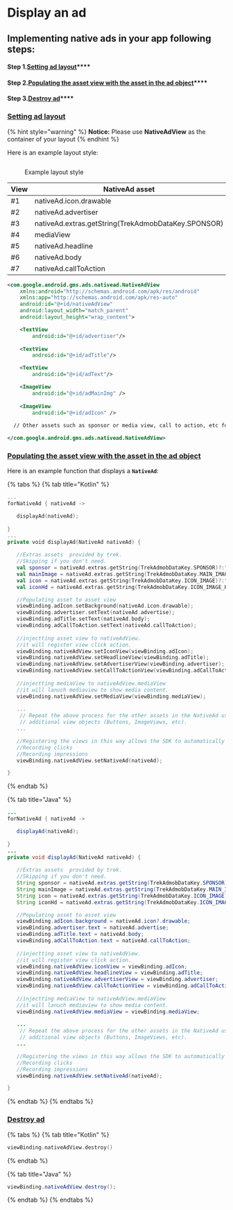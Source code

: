# Display an ad

## Implementing native ads in your app following steps:

#### **Step 1.**[**Setting ad layout**](display-an-ad.md#setting-ad-layout)****

#### **Step 2.**[**Populating the asset view with the asset in the ad object**](display-an-ad.md#populating-the-asset-view-with-the-asset-in-the-ad-object)****

#### **Step 3.**[**Destroy ad**](display-an-ad.md#destroy-ad)****

### ****[**Setting ad layout**](display-an-ad.md#step-1.setting-ad-layout)****

{% hint style="warning" %}
**Notice:** Please use **NativeAdView** as the container of your layout
{% endhint %}

Here is an example layout style:

<figure><img src="broken-reference" alt=""><figcaption><p>Example layout style</p></figcaption></figure>

| View | NativeAd asset                                      |
| ---- | --------------------------------------------------- |
| #1   | nativeAd.icon.drawable                              |
| #2   | nativeAd.advertiser                                 |
| #3   | nativeAd.extras.getString(TrekAdmobDataKey.SPONSOR) |
| #4   | mediaView                                           |
| #5   | nativeAd.headline                                   |
| #6   | nativeAd.body                                       |
| #7   | nativeAd.callToAction                               |

```xml
<com.google.android.gms.ads.nativead.NativeAdView
    xmlns:android="http://schemas.android.com/apk/res/android"
    xmlns:app="http://schemas.android.com/apk/res-auto"
    android:id="@+id/nativeAdView"
    android:layout_width="match_parent"
    android:layout_height="wrap_content">

    <TextView
        android:id="@+id/advertiser"/>
        
    <TextView
        android:id="@+id/adTitle"/>

    <TextView
        android:id="@+id/adText"/>

    <ImageView
        android:id="@+id/adMainImg" />
        
    <ImageView
        android:id="@+id/adIcon" />
        
  // Other assets such as sponsor or media view, call to action, etc follow.

</com.google.android.gms.ads.nativead.NativeAdView>
```

### ****[**Populating the asset view with the asset in the ad object**](display-an-ad.md#step-2.populating-the-asset-view-with-the-asset-in-the-ad-object)****

Here is an example function that displays a **`NativeAd`**:

{% tabs %}
{% tab title="Kotlin" %}
```kotlin
...
forNativeAd { nativeAd ->

   displayAd(nativeAd);
   
}
...
private void displayAd(NativeAd nativeAd) {
   
   //Extras assets  provided by trek.
   //Skipping if you don't need.
   val sponsor = nativeAd.extras.getString(TrekAdmobDataKey.SPONSOR)?:""
   val mainImage = nativeAd.extras.getString(TrekAdmobDataKey.MAIN_IMAGE)?:""//1200x628
   val icon = nativeAd.extras.getString(TrekAdmobDataKey.ICON_IMAGE)?:""//82x82
   val iconHd = nativeAd.extras.getString(TrekAdmobDataKey.ICON_IMAGE_HD)?:""//300x300

   //Populating asset to asset view
   viewBinding.adIcon.setBackground(nativeAd.icon.drawable);
   viewBinding.advertiser.setText(nativeAd.advertise);
   viewBinding.adTitle.setText(nativeAd.body);
   viewBinding.adCallToAction.setText(nativeAd.callToAction);
   
   //injectting asset view to nativeAdView.
   //it will register view click action.
   viewBinding.nativeAdView.setIconView(viewBinding.adIcon);
   viewBinding.nativeAdView.setHeadlineView(viewBinding.adTitle);
   viewBinding.nativeAdView.setAdvertiserView(viewBinding.advertiser);
   viewBinding.nativeAdView.setCallToActionView(viewBinding.adCallToAction);
   
   //injectting mediaView to nativeAdView.mediaView 
   //it will lanuch mediaview to show media content.
   viewBinding.nativeAdView.setMediaView(viewBinding.mediaView);
   
   ...
    // Repeat the above process for the other assets in the NativeAd using
    // additional view objects (Buttons, ImageViews, etc).
   ...

   //Registering the views in this way allows the SDK to automatically handle tasks such as:
   //Recording clicks
   //Recording impressions
   viewBinding.nativeAdView.setNativeAd(nativeAd);

}
```
{% endtab %}

{% tab title="Java" %}
```java
...
forNativeAd { nativeAd ->

   displayAd(nativeAd);
   
}
...
private void displayAd(NativeAd nativeAd) {
   
   //Extras assets  provided by trek.
   //Skipping if you don't need.
   String sponsor = nativeAd.extras.getString(TrekAdmobDataKey.SPONSOR)?:"";
   String mainImage = nativeAd.extras.getString(TrekAdmobDataKey.MAIN_IMAGE)?:"";//1200x628
   String icon = nativeAd.extras.getString(TrekAdmobDataKey.ICON_IMAGE)?:"";//82x82
   String iconHd = nativeAd.extras.getString(TrekAdmobDataKey.ICON_IMAGE_HD)?:"";//300x300

   //Populating asset to asset view
   viewBinding.adIcon.background = nativeAd.icon?.drawable;
   viewBinding.advertiser.text = nativeAd.advertise;
   viewBinding.adTitle.text = nativeAd.body;
   viewBinding.adCallToAction.text = nativeAd.callToAction;
   
   //injectting asset view to nativeAdView.
   //it will register view click action.
   viewBinding.nativeAdView.iconView = viewBinding.adIcon;
   viewBinding.nativeAdView.headlineView = viewBinding.adTitle;
   viewBinding.nativeAdView.advertiserView = viewBinding.advertiser;
   viewBinding.nativeAdView.callToActionView = viewBinding.adCallToAction;
   
   //injectting mediaView to nativeAdView.mediaView 
   //it will lanuch mediaview to show media content.
   viewBinding.nativeAdView.mediaView = viewBinding.mediaView;
   
   ...
    // Repeat the above process for the other assets in the NativeAd using
    // additional view objects (Buttons, ImageViews, etc).
   ...

   //Registering the views in this way allows the SDK to automatically handle tasks such as:
   //Recording clicks
   //Recording impressions
   viewBinding.nativeAdView.setNativeAd(nativeAd);

}
```
{% endtab %}
{% endtabs %}

### ****[**Destroy ad**](display-an-ad.md#step-3.destroy-ad)****

{% tabs %}
{% tab title="Kotlin" %}
```kotlin
viewBinding.nativeAdView.destroy()
```
{% endtab %}

{% tab title="Java" %}
```java
viewBinding.nativeAdView.destroy();
```
{% endtab %}
{% endtabs %}
